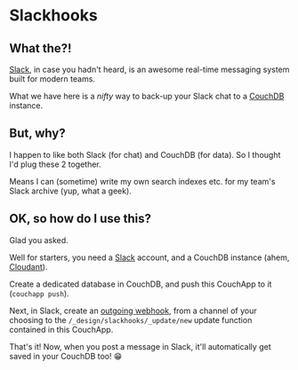 # Slackhooks


## What the?!

[Slack](https://slack.com/), in case you hadn't heard, is an awesome real-time messaging system built for modern teams.

What we have here is a _nifty_ way to back-up your Slack chat to a [CouchDB](http://couchdb.apache.org/) instance.


## But, why?

I happen to like both Slack (for chat) and CouchDB (for data). So I thought I'd plug these 2 together.

Means I can (sometime) write my own search indexes etc. for my team's Slack archive (yup, what a geek).


## OK, so how do I use this?

Glad you asked.

Well for starters, you need a [Slack](https://slack.com/) account, and a CouchDB instance (ahem, [Cloudant](https://cloudant.com/)).

Create a dedicated database in CouchDB, and push this CouchApp to it (`couchapp push`).

Next, in Slack, create an [outgoing webhook](https://my.slack.com/services/new/outgoing-webhook), from a channel of your choosing to the `/_design/slackhooks/_update/new` update function contained in this CouchApp.

That's it! Now, when you post a message in Slack, it'll automatically get saved in your CouchDB too! :grin:
